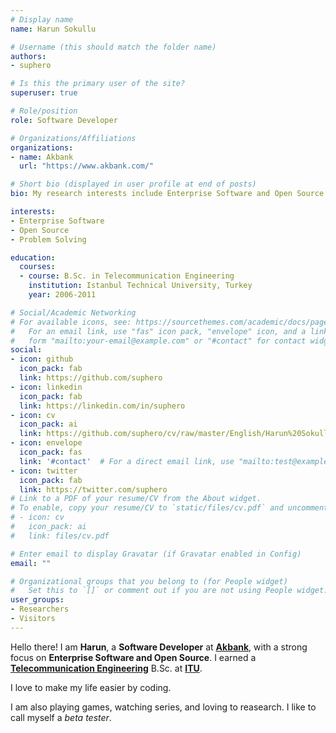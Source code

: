```yaml
---
# Display name
name: Harun Sokullu

# Username (this should match the folder name)
authors:
- suphero

# Is this the primary user of the site?
superuser: true

# Role/position
role: Software Developer

# Organizations/Affiliations
organizations:
- name: Akbank
  url: "https://www.akbank.com/"

# Short bio (displayed in user profile at end of posts)
bio: My research interests include Enterprise Software and Open Source.

interests:
- Enterprise Software
- Open Source
- Problem Solving

education:
  courses:
  - course: B.Sc. in Telecommunication Engineering
    institution: Istanbul Technical University, Turkey
    year: 2006-2011

# Social/Academic Networking
# For available icons, see: https://sourcethemes.com/academic/docs/page-builder/#icons
#   For an email link, use "fas" icon pack, "envelope" icon, and a link in the
#   form "mailto:your-email@example.com" or "#contact" for contact widget.
social:
- icon: github
  icon_pack: fab
  link: https://github.com/suphero
- icon: linkedin
  icon_pack: fab
  link: https://linkedin.com/in/suphero
- icon: cv
  icon_pack: ai
  link: https://github.com/suphero/cv/raw/master/English/Harun%20Sokullu.pdf
- icon: envelope
  icon_pack: fas
  link: '#contact'  # For a direct email link, use "mailto:test@example.org".
- icon: twitter
  icon_pack: fab
  link: https://twitter.com/suphero
# Link to a PDF of your resume/CV from the About widget.
# To enable, copy your resume/CV to `static/files/cv.pdf` and uncomment the lines below.
# - icon: cv
#   icon_pack: ai
#   link: files/cv.pdf

# Enter email to display Gravatar (if Gravatar enabled in Config)
email: ""

# Organizational groups that you belong to (for People widget)
#   Set this to `[]` or comment out if you are not using People widget.
user_groups:
- Researchers
- Visitors
---
```


Hello there! I am **Harun**, a **Software Developer** at [**Akbank**](https://www.akbank.com/), with a strong focus on **Enterprise Software and Open Source**. I earned a [**Telecommunication Engineering**](http://www.ehb.itu.edu.tr/) B.Sc. at [**ITU**](http://www.itu.edu.tr/).

I love to make my life easier by coding.

I am also playing games, watching series, and loving to reasearch. I like to call myself a *beta tester*.
